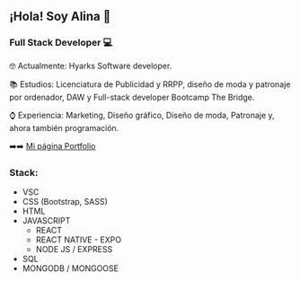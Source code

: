 ## ¡Hola! Soy Alina 👋

### Full Stack Developer :computer:

:nerd_face: Actualmente: Hyarks Software developer.

:books: Estudios: Licenciatura de Publicidad y RRPP, diseño de moda y patronaje por ordenador, DAW y Full-stack developer Bootcamp The Bridge.

:watch: Experiencia: Marketing, Diseño gráfico, Diseño de moda, Patronaje y, ahora también programación.

➡️➡️ [Mi página Portfolio](https://alinabernardez.com)

### Stack:

- VSC
- CSS (Bootstrap, SASS)
- HTML
- JAVASCRIPT
  - REACT
  - REACT NATIVE - EXPO
  - NODE JS / EXPRESS
- SQL
- MONGODB / MONGOOSE

